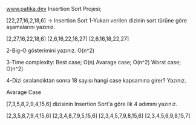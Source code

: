 www.patika.dev Insertion Sort Projesi;

[22,27,16,2,18,6] -> Insertion Sort
1-Yukarı verilen dizinin sort türüne göre aşamalarını yazınız.

[2,27,16,22,18,6]
[2,6,16,22,18,27]
[2,6,16,18,22,27]


2-Big-O gösterimini yazınız.
O(n^2)


3-Time complexity:
Best case; O(n)
Avarage case; O(n^2)
Worst case; O(n^2)


4-Dizi sıralandıktan sonra 18 sayısı hangi case kapsamına girer? Yazınız.

Avarage Case


[7,3,5,8,2,9,4,15,6] dizisinin Insertion Sort'a göre ilk 4 adımını yazınız.

[2,3,5,8,7,9,4,15,6]
[2,3,4,8,7,9,5,15,6]
[2,3,4,5,7,9,8,15,6]
[2,3,4,5,6,9,8,15,7]
